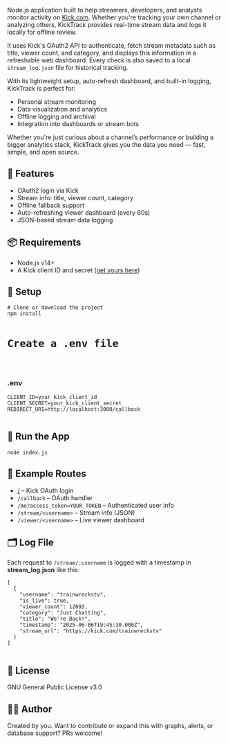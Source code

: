   <p>
    Node.js application built to help streamers, developers, and analysts monitor activity on 
    <a href="https://kick.com" target="_blank">Kick.com</a>. Whether you're tracking your own channel or analyzing others, KickTrack provides real-time stream data and logs it locally for offline review.
  </p>

  <p>
    It uses Kick's OAuth2 API to authenticate, fetch stream metadata such as title, viewer count, and category, and displays this information in a refreshable web dashboard. Every check is also saved to a local <code>stream_log.json</code> file for historical tracking.
  </p>

  <p>
    With its lightweight setup, auto-refresh dashboard, and built-in logging, KickTrack is perfect for:
  </p>

  <ul>
    <li>Personal stream monitoring</li>
    <li>Data visualization and analytics</li>
    <li>Offline logging and archival</li>
    <li>Integration into dashboards or stream bots</li>
  </ul>

  <p>
    Whether you're just curious about a channel’s performance or building a bigger analytics stack, KickTrack gives you the data you need — fast, simple, and open source.
  </p>

  <h2>🚀 Features</h2>
  <ul>
    <li>OAuth2 login via Kick</li>
    <li>Stream info: title, viewer count, category</li>
    <li>Offline fallback support</li>
    <li>Auto-refreshing viewer dashboard (every 60s)</li>
    <li>JSON-based stream data logging</li>
  </ul>

  <h2>📦 Requirements</h2>
  <ul>
    <li>Node.js v14+</li>
    <li>
      A Kick client ID and secret 
      (<a href="https://docs.kick.com/getting-started/generating-tokens-oauth2-flow" target="_blank">get yours here</a>)
    </li>
  </ul>

  <h2>🔧 Setup</h2>
  <pre><code># Clone or download the project
npm install

# Create a .env file
  </code></pre>

  <h3>.env</h3>
  <pre><code>CLIENT_ID=your_kick_client_id
CLIENT_SECRET=your_kick_client_secret
REDIRECT_URI=http://localhost:3000/callback
  </code></pre>

  <h2>🏃 Run the App</h2>
  <pre><code>node index.js</code></pre>

  <h2>🔗 Example Routes</h2>
  <ul>
    <li><a href="http://localhost:3000">/</a> – Kick OAuth login</li>
    <li><code>/callback</code> – OAuth handler</li>
    <li><code>/me?access_token=YOUR_TOKEN</code> – Authenticated user info</li>
    <li><code>/stream/&lt;username&gt;</code> – Stream info (JSON)</li>
    <li><code>/viewer/&lt;username&gt;</code> – Live viewer dashboard</li>
  </ul>

  <h2>🗂 Log File</h2>
  <p>
    Each request to <code>/stream/:username</code> is logged with a timestamp in <strong>stream_log.json</strong> like this:
  </p>

  <pre><code>[
  {
    "username": "trainwreckstv",
    "is_live": true,
    "viewer_count": 12093,
    "category": "Just Chatting",
    "title": "We're Back!",
    "timestamp": "2025-06-06T19:45:30.000Z",
    "stream_url": "https://kick.com/trainwreckstv"
  }
]
  </code></pre>

  <h2>📘 License</h2>
  <p>GNU General Public License v3.0</p>

  <h2>👨‍💻 Author</h2>
  <p>
    Created by you. Want to contribute or expand this with graphs, alerts, or database support? PRs welcome!
  </p>

</body>
</html>
